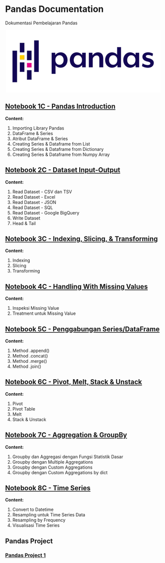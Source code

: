 # **Pandas Documentation**
Dokumentasi Pembelajaran Pandas

<p align="center">
  <img src="https://github.com/dikoharyadhanto/Pandas-Documentation/blob/7876d6cc8031da8bfa106d4eda49a91b1e6e1c27/pandas.png" />
</p>

## [Notebook 1C - Pandas Introduction](https://github.com/dikoharyadhanto/Pandas-Documentation/blob/7876d6cc8031da8bfa106d4eda49a91b1e6e1c27/001_Pendahuluan_Pandas.ipynb)

**Content:**

1. Importing Library Pandas
2. DataFrame & Series
3. Atribut DataFrame & Series
4. Creating Series & Dataframe from List
5. Creating Series & Dataframe from Dictionary
6. Creating Series & Dataframe from Numpy Array

## [Notebook 2C - Dataset Input-Output](https://github.com/dikoharyadhanto/Pandas-Documentation/blob/8601bcbe7efa44937bc11951b2d2b42151db0741/002-Dataset_Input_Output.ipynb)

**Content:**

1. Read Dataset - CSV dan TSV
2. Read Dataset - Excel
3. Read Dataset - JSON
4. Read Dataset - SQL
5. Read Dataset - Google BigQuery
6. Write Dataset
7. Head & Tail

## [Notebook 3C - Indexing, Slicing, & Transforming](https://github.com/dikoharyadhanto/Pandas-Documentation/blob/361fe84e595ce2985218c8101ad3b2850932e8c5/003_Indexing_Slicing_Transforming.ipynb)

**Content:**

1. Indexing
2. Slicing
3. Transforming

## [Notebook 4C - Handling With Missing Values](https://github.com/dikoharyadhanto/Pandas-Documentation/blob/4e9a3a4477c14d2292b0d302cdbafd5a5c0e0e50/004-Handling_With_Missing_Values.ipynb)

**Content:**

1. Inspeksi Missing Value
2. Treatment untuk Missing Value

## [Notebook 5C - Penggabungan Series/DataFrame](https://github.com/dikoharyadhanto/Pandas-Documentation/blob/058a6708ed002a708ba265c5eea94b9ca7edaf08/005-Penggabungan_Series_DataFrame.ipynb)

**Content:**

1. Method .append()
2. Method .concat()
3. Method .merge()
4. Method .join()

## [Notebook 6C - Pivot, Melt, Stack & Unstack](https://github.com/dikoharyadhanto/Pandas-Documentation/blob/f28de2e54742cb7d91589e704826867bea658630/006-Pivot_Melt_Stack_Unstack.ipynb)

**Content:**

1. Pivot
2. Pivot Table
3. Melt
4. Stack & Unstack

## [Notebook 7C - Aggregation & GroupBy](https://github.com/dikoharyadhanto/Pandas-Documentation/blob/eda0586741a5f5380a44f4b2e79c3df0554899fc/007_Aggregation_GroupBy.ipynb)

**Content:**

1. Groupby dan Aggregasi dengan Fungsi Statistik Dasar
2. Groupby dengan Multiple Aggregations
3. Groupby dengan Custom Aggregations
4. Groupby dengan Custom Aggregations by dict

## [Notebook 8C - Time Series](https://github.com/dikoharyadhanto/Pandas-Documentation/blob/6ef5512ede131c7ea0ba8151b8c0dcd252c7c12c/008-Time_Series.ipynb)

**Content:**

1. Convert to Datetime
2. Resampling untuk Time Series Data
3. Resampling by Frequency
4. Visualisasi Time Series

## Pandas Project
### [Pandas Project 1](https://github.com/dikoharyadhanto/Pandas-Documentation/blob/418f698049f6c0bfac95d5f22407a032c1163cbb/Pandas_Project_1.ipynb)
